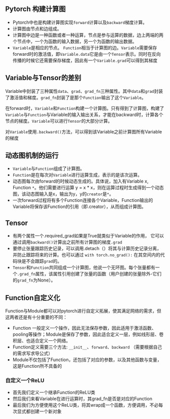 ## Pytorch 构建计算图

+ Pytorch中也是构建计算图实现`forward`计算以及`backward`梯度计算。
+ 计算图由节点和边组成。
+ 计算图中边是一种函数或者一种运算，节点是参与运算的数据，边上两端的两个节点中，一个为函数的输入数据，另一个为函数的输出数据。
+ `Variable`是相应的节点。 `Function`相当于计算图的边。`Variable`需要保存forward时的激活值，即`Variable.data`它是由一个`Tensor`表示。同时在反向传播的时候它还需要保存梯度，因此有一个`Variable.grad`可以得到其梯度

## Variable与Tensor的差别

Variable中封装了三种属性`data`、`grad`、`grad_fn`三种属性。其中`data`和`grad`封装了激活值和梯度。`grad_fn`封装了是那个`Function`输出了这个`Variable`。

在forward时，`Variable`和`Function`构建一个计算图。只有得到了计算图，构建了`Variable`与`Function`与Variable的输入输出关系，才能在backward时，计算各个节点的梯度。`Variable`可以进行`Tensor`的大部分计算。

对`Variable`使用`.backward()`方法，可以得到该Variable之前计算图所有Variable的梯度

## 动态图机制的运行

+ `Variable`与`Function`组成了计算图。
+ `Function`是在每次对`Variable`进行运算生成，表示的是该次运算。
+ 动态图每次由forward的时候动态生成的。具体说，加入有Variable x, Function `*`。他们需要进行运算 y = x * x，则在运算过程时生成得到一个动态图，该动态图输入是x，输出为y，y的`creator`是`*`。
+ 一次forward过程将有多个Function连接各个Variable，Function输出的Variable将保存该Function的引用（即.creator），从而组成计算图。

## Tensor

+ 有两个属性一个.required_grad如果是True就类似于Variable的作用， 它可以通过调用`backward()`计算出之前所有计算图的梯度`.grad`
+ 要停止张量跟踪历史记录，可以调用.detach（）将其与计算历史记录分离，并防止跟踪将来的计算。也可以通过 `with torch.no_grad():` 在其空间内的代码块是不会跟踪`grad`的。
+ `Tensor`和`Function`共同组成一个计算图，他说一个无环图。每个张量都有一个`.grad_fn`属性，该属性引用创建了张量的函数（用户创建的张量除外-它们的`grad_fn`为None）。

## Function自定义化

Function与Module都可以对pytorch进行自定义拓展，使其满足网络的需求，但这两者还是有十分重要的不同：

+ Function 一般定义一个操作，因此无法保存参数，因此适用于激活函数、pooling等操作；Module是保存了参数，因此适合定义一层，例如线形层、卷积层、也适合定义一个网络。
+ Function定义需要三个方法: `__init__`、`forward`、`backward` （需要根据自己的需求写求导公式）
+ Module不仅包括了Function，还包括了对应的参数，以及其他函数与变量，这是Function所不具备的

### 自定义一个ReLU

+ 首先我们定义一个继承Function的ReLU类
+ 然后我们来看Variable在进行运算时，其grad_fn是否是对应的Function
+ 最后我们为方便使用这个ReLU类，将其wrap成一个函数，方便调用，不必每次显式都创建一个新对象

```python

```